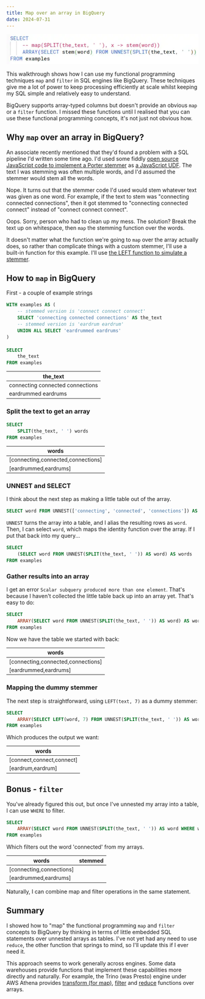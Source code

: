```yaml
---
title: Map over an array in BigQuery
date: 2024-07-31
---
```


![SQL snippet for map explained in post](./assets/map_sql.webp)

This walkthrough shows how I can use my functional programming techniques `map` and `filter` in SQL engines like BigQuery. These techniques give me a lot of power to keep processing efficiently at scale whilst keeping my SQL simple and relatively easy to understand.

<!-- more -->

BigQuery supports array-typed columns but doesn't provide an obvious `map` or a `filter` function. I missed these functions until I realised that you can use these functional programming concepts, it's not just not obvious how.

## Why `map` over an array in BigQuery?

An associate recently mentioned that they'd found a problem with a SQL pipeline I'd written some time ago. I'd used some fiddly [open source JavaScript code to implement a Porter stemmer](https://github.com/kristopolous/Porter-Stemmer/blob/master/PorterStemmer1980.js) as [a JavaScript UDF](https://cloud.google.com/bigquery/docs/user-defined-functions#javascript-udf-structure). The text I was stemming was often multiple words, and I'd assumed the stemmer would stem all the words.

Nope. It turns out that the stemmer code I'd used would stem whatever text was given as one word. For example, if the text to stem was "connecting connected connections", then it got stemmed to "connecting connected connect" instead of
"connect connect connect".

Oops. Sorry, person who had to clean up my mess. The solution? Break the text up on whitespace, then `map` the stemming function over the words.

It doesn't matter what the function we're going to `map` over the array actually does, so rather than complicate things with a custom stemmer, I'll use a built-in function for this example. I'll use [the LEFT function to simulate a stemmer](https://cloud.google.com/bigquery/docs/reference/standard-sql/string_functions#left).

## How to `map` in BigQuery

First - a couple of example strings

```sql
WITH examples AS (
    -- stemmed version is 'connect connect connect'
    SELECT 'connecting connected connections' AS the_text
    -- stemmed version is 'eardrum eardrum'
    UNION ALL SELECT 'eardrummed eardrums'
)

SELECT
    the_text
FROM examples
```

|the_text|
|--------|
|connecting connected connections|
|eardrummed eardrums|


### Split the text to get an array

```sql
SELECT
    SPLIT(the_text, ' ') words
FROM examples
```

|words|
|-----|
|[connecting,connected,connections]|
|[eardrummed,eardrums]|

### UNNEST and SELECT

I think about the next step as making a little table out of the array.

```sql
SELECT word FROM UNNEST(['connecting', 'connected', 'connections']) AS word
```

`UNNEST` turns the array into a table, and I alias the resulting rows as `word`. Then, I can select `word`, which maps the identity function over the array. If I put that back into my query...

```sql
SELECT
    (SELECT word FROM UNNEST(SPLIT(the_text, ' ')) AS word) AS words
FROM examples
```

### Gather results into an array

I get an error `Scalar subquery produced more than one element`. That's because I haven't collected the little table back up into an array yet. That's easy to do:

```sql
SELECT
    ARRAY(SELECT word FROM UNNEST(SPLIT(the_text, ' ')) AS word) AS words
FROM examples
```

Now we have the table we started with back:

|words|
|-----|
|[connecting,connected,connections]|
|[eardrummed,eardrums]|

### Mapping the dummy stemmer

The next step is straightforward, using `LEFT(text, 7)` as a dummy stemmer:

```sql
SELECT
    ARRAY(SELECT LEFT(word, 7) FROM UNNEST(SPLIT(the_text, ' ')) AS word) AS words
FROM examples
```

Which produces the output we want:

|words|
|-----|
|[connect,connect,connect]|
|[eardrum,eardrum]|

## Bonus - `filter`

You've already figured this out, but once I've unnested my array into a table, I can use `WHERE` to filter.

```sql
SELECT
    ARRAY(SELECT word FROM UNNEST(SPLIT(the_text, ' ')) AS word WHERE word != 'connected') AS words
FROM examples
```

Which filters out the word 'connected' from my arrays.

|words|stemmed|
|-----|-------|
|[connecting,connections]|
|[eardrummed,eardrums]|

Naturally, I can combine map and filter operations in the same statement.

## Summary

I showed how to "map" the functional programming `map` and `filter` concepts to BigQuery by thinking in terms of little embedded SQL statements over unnested arrays as tables. I've not yet had any need to use `reduce`, the other function that springs to mind, so I'll update this if I ever need it.

This approach seems to work generally across engines. Some data warehouses provide functions that implement these capabilities more directly and naturally. For example, the Trino (was Presto) engine under AWS Athena provides [transform (for map)](https://trino.io/docs/current/functions/array.html#transform), [filter](https://trino.io/docs/current/functions/array.html#filter) and [reduce](https://trino.io/docs/current/functions/array.html#reduce) functions over arrays.